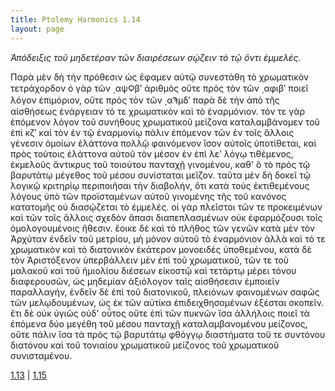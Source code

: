 ```yaml
---
title: Ptolemy Harmonics 1.14
layout: page
---
```




*Ἀπόδειξις τοῦ μηδετέραν τῶν διαιρέσεων σῴζειν τὸ τῷ ὄντι ἐμμελές.*

Παρὰ μὲν δὴ τὴν πρόθεσιν ὡς ἔφαμεν αὐτῷ συνεστάθη τὸ χρωματικὸν τετράχορδον ὁ γὰρ τῶν ͵αψϘβʹ ἀριθμὸς οὔτε πρὸς τὸν τῶν ͵αφιβʹ ποιεῖ λόγον ἐπιμόριον, οὔτε πρὸς τὸν τῶν ͵αϠμδʹ παρὰ δὲ τὴν ἀπὸ τῆς αἰσθήσεως ἐνάργειαν τό τε χρωματικὸν καὶ τὸ ἐναρμόνιον. τόν τε γὰρ ἑπόμενον λόγον τοῦ συνήθους χρωματικοῦ μείζονα καταλαμβάνομεν τοῦ ἐπὶ κζʹ καὶ τὸν ἐν τῷ ἐναρμονίῳ πάλιν ἑπόμενον τῶν ἐν τοῖς ἄλλοις γένεσιν ὁμοίων ἐλάττονα πολλῷ φαινόμενον ἴσον αὐτοῖς ὑποτίθεται, καὶ πρὸς τούτοις ἐλάττονα αὐτοῦ τὸν μέσον ἐν ἐπὶ λεʹ λόγῳ τιθέμενος, ἐκμελοῦς ἄντικρυς τοῦ τοιούτου πανταχῇ γινομένου, καθ' ὃ τὸ πρὸς τῷ βαρυτάτῳ μέγεθος τοῦ μέσου συνίσταται μεῖζον. ταῦτα μὲν δὴ δοκεῖ τῷ λογικῷ κριτηρίῳ περιποιῆσαι τὴν διαβολήν, ὅτι κατὰ τοὺς ἐκτιθεμένους λόγους ὑπὸ τῶν προϊσταμένων αὐτοῦ γινομένης τῆς τοῦ κανόνος κατατομῆς οὐ διασῴζεται τὸ ἐμμελές. οἱ γὰρ πλεῖστοι τῶν τε προκειμένων καὶ τῶν τοῖς ἄλλοις σχεδὸν ἅπασι διαπεπλασμένων οὐκ ἐφαρμόζουσι τοῖς ὁμολογουμένοις ἤθεσιν. ἔοικε δὲ καὶ τὸ πλῆθος τῶν γενῶν κατὰ μὲν τὸν Ἀρχύταν ἐνδεῖν τοῦ μετρίου, μὴ μόνον αὐτοῦ τὸ ἐναρμόνιον ἀλλὰ καὶ τό τε χρωματικὸν καὶ τὸ διατονικὸν ἑκάτερον μονοειδὲς ὑποθεμένου, κατὰ δὲ τὸν Ἀριστόξενον ὑπερβάλλειν μὲν ἐπὶ τοῦ χρωματικοῦ, τῶν τε τοῦ μαλακοῦ καὶ τοῦ ἡμιολίου διέσεων εἰκοστῷ καὶ τετάρτῳ μέρει τόνου διαφερουσῶν, ὡς μηδεμίαν ἀξιόλογον ταῖς αἰσθήσεσιν ἐμποιεῖν παραλλαγήν, ἐνδεῖν δὲ ἐπὶ τοῦ διατονικοῦ, πλειόνων φαινομένων σαφῶς τῶν μελῳδουμένων, ὡς ἐκ τῶν αὐτίκα ἐπιδειχθησομένων ἐξέσται σκοπεῖν. ἔτι δὲ οὐκ ὑγιῶς οὐδ' οὗτος οὔτε ἐπὶ τῶν πυκνῶν ἴσα ἀλλήλοις ποιεῖ τὰ ἑπόμενα δύο μεγέθη τοῦ μέσου πανταχῇ καταλαμβανομένου μείζονος, οὔτε πάλιν ἴσα τὰ πρὸς τῷ βαρυτάτῳ φθόγγῳ διαστήματα τοῦ τε συντόνου διατόνου καὶ τοῦ τονιαίου χρωματικοῦ μείζονος τοῦ χρωματικοῦ συνισταμένου.



[1.13](../1.13/) | [1.15](../1.15/) 

